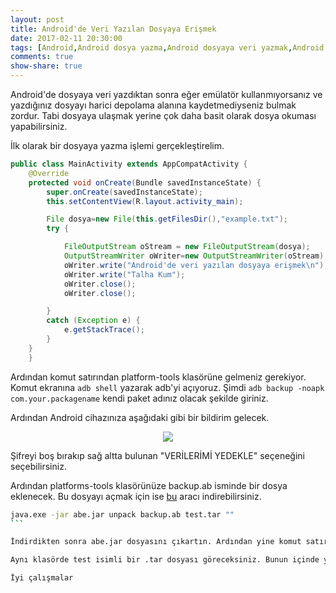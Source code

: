 ```yaml
---
layout: post
title: Android'de Veri Yazılan Dosyaya Erişmek
date: 2017-02-11 20:30:00
tags: [Android,Android dosya yazma,Android dosyaya veri yazmak,Android backup.ab]
comments: true
show-share: true
---
```


Android'de dosyaya veri yazdıktan sonra eğer emülatör kullanmıyorsanız ve yazdığınız dosyayı harici depolama alanına kaydetmediyseniz bulmak zordur. Tabi dosyaya ulaşmak yerine çok daha basit olarak dosya okuması yapabilirsiniz.

İlk olarak bir dosyaya yazma işlemi gerçekleştirelim.

```java
public class MainActivity extends AppCompatActivity {
    @Override
    protected void onCreate(Bundle savedInstanceState) {
        super.onCreate(savedInstanceState);
        this.setContentView(R.layout.activity_main);

        File dosya=new File(this.getFilesDir(),"example.txt");
        try {

            FileOutputStream oStream = new FileOutputStream(dosya);
            OutputStreamWriter oWriter=new OutputStreamWriter(oStream);
            oWriter.write("Android'de veri yazılan dosyaya erişmek\n");
            oWriter.write("Talha Kum");
            oWriter.close();
            oWriter.close();

        }
        catch (Exception e) {
            e.getStackTrace();
        }
    }
    }
```

Ardından komut satırından platform-tools klasörüne gelmeniz gerekiyor. Komut ekranına `adb shell` yazarak adb'yi açıyoruz. 
Şimdi `adb backup -noapk com.your.packagename` kendi paket adınız olacak şekilde giriniz.

Ardından Android cihazınıza aşağıdaki gibi bir bildirim gelecek.

 <p align="center">
  <img src="https://raw.githubusercontent.com/talhakum/talhakum.github.io/master/img/androidyedekleme.png"/>
</p>

Şifreyi boş bırakıp sağ altta bulunan "VERİLERİMİ YEDEKLE" seçeneğini seçebilirsiniz.

Ardından platforms-tools klasörünüze backup.ab isminde bir dosya eklenecek. Bu dosyayı açmak için ise [bu](https://sourceforge.net/projects/adbextractor/) aracı indirebilirsiniz. 

````bash
java.exe -jar abe.jar unpack backup.ab test.tar ""
```

İndirdikten sonra abe.jar dosyasını çıkartın. Ardından yine komut satırından `java.exe -jar abe.jar unpack backup.ab test.tar ""` giriniz.

Aynı klasörde test isimli bir .tar dosyası göreceksiniz. Bunun içinde yazdığınız "example.txt" dosyasını görebilirsiniz.

İyi çalışmalar

